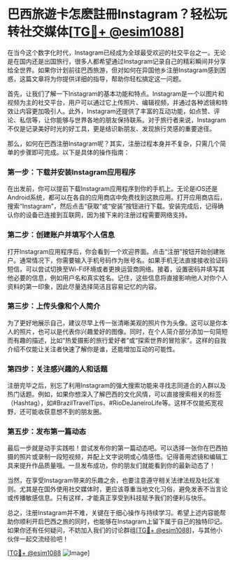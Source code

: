 # 巴西旅遊卡怎麽註冊Instagram？轻松玩转社交媒体[[TG💪+ @esim1088](https://t.me/s/esim1088)]

在当今这个数字化时代，Instagram已经成为全球最受欢迎的社交平台之一。无论是在国内还是出国旅行，很多人都希望通过Instagram记录自己的精彩瞬间并分享给全世界。如果你计划前往巴西旅游，但对如何在异国他乡注册Instagram感到困惑，这篇文章将为你提供详细的指导，帮助你轻松搞定这一问题。

首先，让我们了解一下Instagram的基本功能和特点。Instagram是一个以图片和视频为主的社交平台，用户可以通过它上传照片、编辑视频，并通过各种滤镜和特效让内容更加吸引人。此外，Instagram还提供了丰富的互动功能，如点赞、评论、私信等，让你能够与世界各地的朋友保持联系。对于旅行者来说，Instagram不仅是记录美好时光的好工具，更是结识新朋友、发现旅行灵感的重要途径。

那么，如何在巴西注册Instagram呢？其实，注册过程本身并不复杂，只需几个简单的步骤即可完成。以下是具体的操作指南：

### 第一步：下载并安装Instagram应用程序

在出发前，你可以提前下载Instagram应用程序到你的手机上。无论是iOS还是Android系统，都可以在各自的应用商店中免费找到这款应用。打开应用商店后，搜索“Instagram”，然后点击“获取”或“安装”按钮进行下载。安装完成后，记得确认你的设备已连接到互联网，因为接下来的注册过程需要网络支持。

### 第二步：创建账户并填写个人信息

打开Instagram应用程序后，你会看到一个欢迎界面。点击“注册”按钮开始创建账户。通常情况下，你需要输入手机号码作为账号名。如果手机无法直接接收验证码短信，可以尝试切换至Wi-Fi环境或者更换运营商网络。接着，设置密码并填写其他必要的信息，例如用户名和真实姓名。记住，这些信息将直接影响他人对你个人资料的第一印象，因此尽量选择简洁且容易记忆的内容。

### 第三步：上传头像和个人简介

为了更好地展示自己，建议尽早上传一张清晰美观的照片作为头像。这可以是你本人的照片，也可以是代表你兴趣爱好的图像。同时，在个人简介部分添加一句简短而有趣的描述，比如“热爱摄影的旅行爱好者”或“探索世界的冒险家”。这样的自我介绍不仅能让关注者快速了解你是谁，还能增加互动的可能性。

### 第四步：关注感兴趣的人和话题

注册完毕之后，别忘了利用Instagram的强大搜索功能来寻找志同道合的人群以及热门话题。例如，如果你想深入了解巴西的文化风情，可以直接搜索相关的标签（Hashtag），如#BrazilTravelTips、#RioDeJaneiroLife等。这样不仅能拓宽视野，还可能收获意想不到的朋友圈。

### 第五步：发布第一篇动态

最后一步就是动手实践啦！尝试发布你的第一篇动态吧。可以选择一张你在巴西拍摄的照片或录制一段短视频，并配上文字说明或心情感悟。记得善用滤镜和编辑工具来提升作品质量哦。一旦发布成功，你的朋友们就能看到你的最新动态了！

当然，在享受Instagram带来的乐趣之余，也要注意遵守相关法律法规及社区准则。尤其是在国外使用社交媒体时，更应该尊重当地文化习俗，避免发表不当言论或传播敏感信息。只有这样，才能真正享受到科技赋予我们的便利与快乐。

总之，注册Instagram并不难，关键在于细心操作与持续学习。希望上述内容能帮助你顺利开启巴西之旅的同时，也能够在Instagram上留下属于自己的独特印记。如果你还有任何疑问，不妨加入我们的讨论群组[[TG💪+ @esim1088](https://t.me/s/esim1088)]，与其他小伙伴一起交流经验吧！

[[TG💪+ @esim1088](https://t.me/s/esim1088) ![Image](https://i.postimg.cc/4NQfJmqS/Snipaste-2025-05-13-00-14-12.png)]